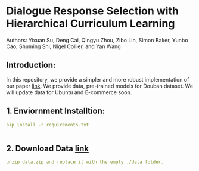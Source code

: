 # Dialogue Response Selection with Hierarchical Curriculum Learning
Authors: Yixuan Su, Deng Cai, Qingyu Zhou, Zibo Lin, Simon Baker, Yunbo Cao, Shuming Shi, Nigel Collier, and Yan Wang

## Introduction:
In this repository, we provide a simpler and more robust implementation of our paper [link](https://aclanthology.org/2021.acl-long.137.pdf). We provide data, pre-trained models for Douban dataset. We will update data for Ubuntu and E-commerce soon. 

## 1. Enviornment Installtion:
```yaml
pip install -r requirements.txt
```
```yaml
```

## 2. Download Data [link](https://drive.google.com/file/d/13Fzd91hcJ84abv6RwOKmhInSK0yxQxTx/view?usp=sharing)
```yaml
unzip data.zip and replace it with the empty ./data folder.
```








